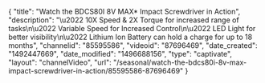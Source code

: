 {
    "title": "Watch the BDCS80I 8V MAX* Impact Screwdriver in Action",
    "description": "\u2022 10X Speed & 2X Torque for increased range of tasks\n\u2022 Variable Speed for Increased Control\n\u2022 LED Light for better visibility\n\u2022 Lithium Ion Battery can hold a charge for up to 18 months",
    "channelid": "85595586",
    "videoid": "87696469",
    "date_created": "1492447669",
    "date_modified": "1496688156",
    "type": "captivate",
    "layout": "channelVideo",
    "url": "\/seasonal\/watch-the-bdcs80i-8v-max-impact-screwdriver-in-action\/85595586-87696469"
}